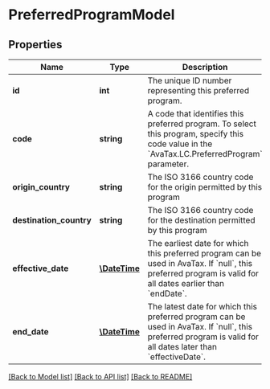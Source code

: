 # PreferredProgramModel

## Properties
Name | Type | Description | Notes
------------ | ------------- | ------------- | -------------
**id** | **int** | The unique ID number representing this preferred program. | [optional] 
**code** | **string** | A code that identifies this preferred program.  To select this program, specify this code  value in the &#x60;AvaTax.LC.PreferredProgram&#x60; parameter. | [optional] 
**origin_country** | **string** | The ISO 3166 country code for the origin permitted by this program | [optional] 
**destination_country** | **string** | The ISO 3166 country code for the destination permitted by this program | [optional] 
**effective_date** | [**\DateTime**](\DateTime.md) | The earliest date for which this preferred program can be used in AvaTax.  If &#x60;null&#x60;, this preferred program  is valid for all dates earlier than &#x60;endDate&#x60;. | [optional] 
**end_date** | [**\DateTime**](\DateTime.md) | The latest date for which this preferred program can be used in AvaTax.  If &#x60;null&#x60;, this preferred program  is valid for all dates later than &#x60;effectiveDate&#x60;. | [optional] 

[[Back to Model list]](../README.md#documentation-for-models) [[Back to API list]](../README.md#documentation-for-api-endpoints) [[Back to README]](../README.md)


